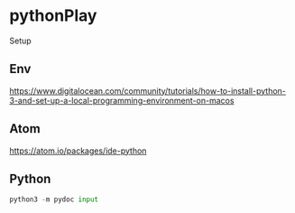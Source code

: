 # pythonPlay

Setup

## Env
https://www.digitalocean.com/community/tutorials/how-to-install-python-3-and-set-up-a-local-programming-environment-on-macos

## Atom
https://atom.io/packages/ide-python

## Python  
```python
python3 -m pydoc input
```
